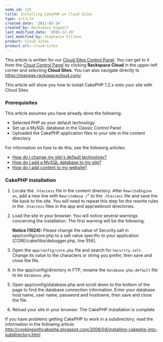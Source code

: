 ```yaml
---
node_id: 125
title: Installing CakePHP on Cloud Sites
type: article
created_date: '2011-03-14'
created_by: Rackspace Support
last_modified_date: '2015-12-29'
last_modified_by: Stephanie Fillmon
product: Cloud Sites
product_url: cloud-sites
---
```


This article is written for our [Cloud Sites Control Panel](https://manage.rackspacecloud.com/). You can get to it from the [Cloud Control Panel](https://mycloud.rackspace.com) by clicking **Rackspace Cloud** in the upper-left corner and selecting **Cloud Sites**. You can also navigate directly to <https://manage.rackspacecloud.com/>.

This article will show you how to install CakePHP 1.2.x onto your site
with Cloud Sites.

### Prerequisites

This article assumes you have already done the following:

-   Selected PHP as your default technology
-   Set up a MySQL database in the Classic Control Panel
-   Uploaded the CakePHP application files to your site in the content
    directory

For information on how to do this, see the following articles:

-   [How do I change my site's default
    technology?](/how-to/change-your-sites-default-technology "How do I change my site's default technology?")
-   [How do I add a MySQL database to my
    site?](/how-to/rackspace-cloud-sites-essentials-mysql-databases "How do I add a MySQL database to my site?")
-   [How do I add content to my
    website?](/how-to/getting-started-with-cloud-sites-uploading-your-content "How do I add content to my website?")

### CakePHP installation

1.  Locate the `.htaccess` file in the content directory. After
    `RewriteEngine on`, add a new line with `RewriteBase /`" to the
    `.htaccess` file and save the file back to the site. You will need
    to repeat this step for the rewrite rules in the `.htaccess` files
    in the app and app/webroot directories.
2.  Load the site in your browser. You will notice several warnings
    concerning the installation. The first warning will be the
    following:

    **Notice (1024):** Please change the value of Security.salt in
    app/config/core.php to a salt value specific to your application
    \[CORE/cake/libs/debugger.php, line 556\].

3.  Open the `app/config/core.php` file and search for `Security.salt`.
    Change its value to the characters or string you prefer, then save
    and close the file.
4.  In the app/config/directory in FTP, rename the
    `database.php.default` file to be `database.php`.
5.  Open app/config/database.php and scroll down to the bottom of the
    page to find the database connection information. Enter your
    database host name, user name, password and hostname, then save and
    close the file.
6.  Reload your site in your browser. The CakePHP installation is
    complete

If you have problems getting CakePHP to work in a subdirectory, read the
information in the following article:
<http://cookingwithcakephp.blogspot.com/2008/04/installing-cakephp-into-subdirectory.html>
